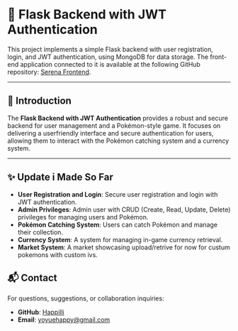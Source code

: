 # 🐍 Flask Backend with JWT Authentication

This project implements a simple Flask backend with user registration, login, and JWT authentication, using MongoDB for data storage. The front-end application connected to it is available at the following GitHub repository: [Serena Frontend](https://github.com/RyuZinOh/serena-FRONTEND).



---

## 📖 Introduction
The **Flask Backend with JWT Authentication** provides a robust and secure backend for user management and a Pokémon-style game. It focuses on delivering a userfriendly interface and secure authentication for users, allowing them to interact with the Pokémon catching system and a currency system.

---

## ✨ Update i Made So Far 
- **User Registration and Login**: Secure user registration and login with JWT authentication.
- **Admin Privileges**: Admin user with CRUD (Create, Read, Update, Delete) privileges for managing users and Pokémon.
- **Pokémon Catching System**: Users can catch Pokémon and manage their collection.
- **Currency System**: A system for managing in-game currency retrieval.
- **Market System**: A market showcasing upload/retrive for now for custum pokemons with custom ivs.



## 📬 Contact
For questions, suggestions, or collaboration inquiries:
- **GitHub**: [Happilli](https://github.com/happilli)
- **Email**: [yoyuehappy@gmail.com](mailto:yoyuehappy@gmail.com)
